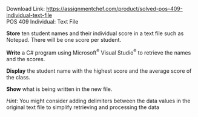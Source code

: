 Download Link: https://assignmentchef.com/product/solved-pos-409-individual-text-file
<br>
POS 409 Individual: Text File

<strong>Store</strong> ten student names and their individual score in a text file such as Notepad. There will be one score per student.

<strong>Write</strong> a C# program using Microsoft<sup>®</sup> Visual Studio<sup>®</sup> to retrieve the names and the scores.

<strong>Display</strong> the student name with the highest score and the average score of the class.

<strong>Show</strong> what is being written in the new file.

<em>Hint</em>: You might consider adding delimiters between the data values in the original text file to simplify retrieving and processing the data